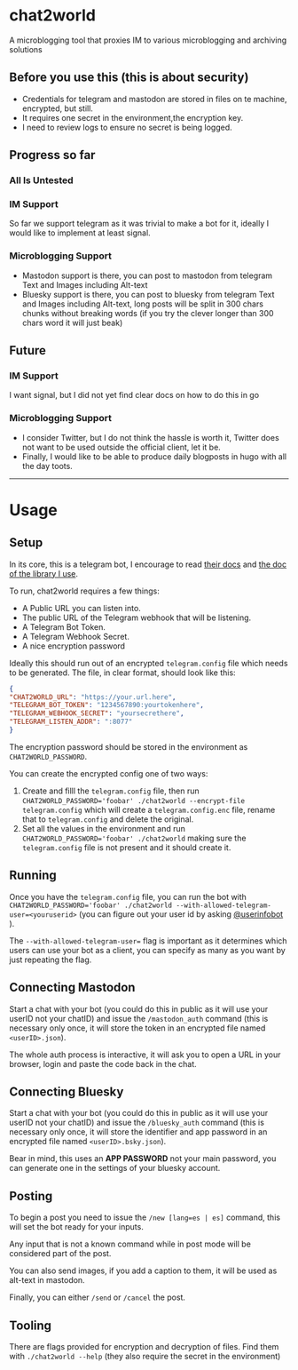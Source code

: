 # chat2world

A microblogging tool that proxies IM to various microblogging and archiving solutions

## Before you use this (this is about security)

* Credentials for telegram and mastodon are stored in files on te machine, encrypted, but still.
* It requires one secret in the environment,the encryption key.
* I need to review logs to ensure no secret is being logged.

## Progress so far

### **All Is Untested**

### IM Support

So far we support telegram as it was trivial to make a bot for it, ideally I would like to implement at least signal.

### Microblogging Support

* Mastodon support is there, you can post to mastodon from telegram Text and Images including Alt-text
* Bluesky support is there, you can post to bluesky from telegram Text and Images including Alt-text, long posts will be split in 300 chars chunks without breaking words (if you try the clever longer than 300 chars word it will just beak)

## Future

### IM Support

I want signal, but I did not yet find clear docs on how to do this in go

### Microblogging Support

* I consider Twitter, but I do not think the hassle is worth it, Twitter does not want to be used outside the official client, let it be.
* Finally, I would like to be able to produce daily blogposts in hugo with all the day toots.

----

# Usage

## Setup

In its core, this is a telegram bot, I encourage to read [their docs](https://core.telegram.org/bots/api) and
[the doc of the library I use](github.com/go-telegram/bot).

To run, chat2world requires a few things:
* A Public URL you can listen into.
* The public URL of the Telegram webhook that will be listening.
* A Telegram Bot Token.
* A Telegram Webhook Secret.
* A nice encryption password

Ideally this should run out of an encrypted `telegram.config` file which needs to be generated.
The file, in clear format, should look like this:

```json
{
"CHAT2WORLD_URL": "https://your.url.here",
"TELEGRAM_BOT_TOKEN": "1234567890:yourtokenhere",
"TELEGRAM_WEBHOOK_SECRET": "yoursecrethere",
"TELEGRAM_LISTEN_ADDR": ":8077"
}
```

The encryption password should be stored in the environment as `CHAT2WORLD_PASSWORD`.

You can create the encrypted config one of two ways:

1. Create and filll the `telegram.config` file, then run `CHAT2WORLD_PASSWORD='foobar' ./chat2world --encrypt-file telegram.config` which will create a `telegram.config.enc` file, rename that to `telegram.config` and delete the original.
2. Set all the values in the environment and run `CHAT2WORLD_PASSWORD='foobar' ./chat2world` making sure the `telegram.config` file is not present and it should create it.

## Running

Once you have the `telegram.config` file, you can run the bot with `CHAT2WORLD_PASSWORD='foobar' ./chat2world --with-allowed-telegram-user=<youruserid>` 
(you can figure out your user id by asking [@userinfobot](https://telegram.me/userinfobot) ).

The `--with-allowed-telegram-user=` flag is important as it determines which users can use your bot as a client, you can specify as many as you want by just repeating the flag. 

## Connecting Mastodon

Start a chat with your bot (you could do this in public as it will use your userID not your chatID)
and issue the `/mastodon_auth` command (this is necessary only once, it will store the token in an encrypted file named `<userID>.json`).

The whole auth process is interactive, it will ask you to open a URL in your browser, login and paste the code back in the chat.

## Connecting Bluesky

Start a chat with your bot (you could do this in public as it will use your userID not your chatID)
and issue the `/bluesky_auth` command (this is necessary only once, it will store the identifier and app password in an encrypted file named `<userID>.bsky.json`).

Bear in mind, this uses an **APP PASSWORD** not your main password, you can generate one in the settings of your bluesky account.


## Posting

To begin a post you need to issue the `/new [lang=es | es]` command, this will set the bot ready for your inputs.

Any input that is not a known command while in post mode will be considered part of the post.

You can also send images, if you add a caption to them, it will be used as alt-text in mastodon.

Finally, you can either `/send` or `/cancel` the post.

## Tooling

There are flags provided for encryption and decryption of files.
Find them with `./chat2world --help` (they also require the secret in the environment)
